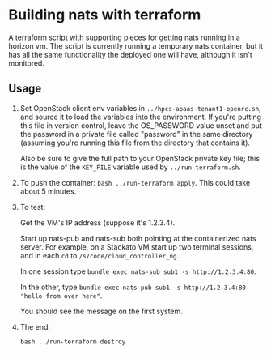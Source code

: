 # Building nats with terraform

A terraform script with supporting pieces for getting nats running in
a horizon vm.  The script is currently running a temporary nats
container, but it has all the same functionality the deployed one will
have, although it isn't monitored.

## Usage

1. Set OpenStack client env variables in `../hpcs-apaas-tenant1-openrc.sh`,
   and source it to load the variables into the environment.
   If you're putting this file in version control, leave the OS_PASSWORD
   value unset and put the password in a private file called "password"
   in the same directory (assuming you're running this file from the
   directory that contains it).

   Also be sure to give the full path to your OpenStack private key file;
   this is the value of the `KEY_FILE` variable used by `../run-terraform.sh`.

2. To push the container: `bash ../run-terraform apply`.  This could take about 5 minutes.

3. To test:
   
   Get the VM's IP address (suppose it's 1.2.3.4).

   Start up nats-pub and nats-sub both pointing at the containerized nats server.  For example, on a Stackato VM start up two terminal sessions, and in each `cd` to `/s/code/cloud_controller_ng`.

   In one session type `bundle exec nats-sub sub1 -s http://1.2.3.4:80`.

   In the other, type `bundle exec nats-pub sub1 -s http://1.2.3.4:80 "hello from over here"`.

   You should see the message on the first system.

4. The end:
   
   `bash ../run-terraform destroy`
